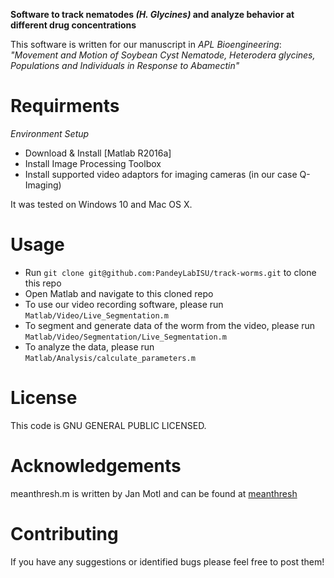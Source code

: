 **Software to track nematodes *(H. Glycines)* and analyze behavior at different drug concentrations**

This software is written for our manuscript in *APL Bioengineering*:
*"Movement and Motion of Soybean Cyst Nematode, Heterodera glycines,
Populations and Individuals in Response to Abamectin"*

Requirments
===========

*Environment Setup*

-   Download & Install [Matlab R2016a]
-   Install Image Processing Toolbox
-   Install supported video adaptors for imaging cameras (in our case Q-Imaging)

It was tested on Windows 10 and Mac OS X.

Usage
=====

- Run `git clone git@github.com:PandeyLabISU/track-worms.git` to clone this repo
- Open Matlab and navigate to this cloned repo
- To use our video recording software, please run `Matlab/Video/Live_Segmentation.m`
- To segment and generate data of the worm from the video, please run `Matlab/Video/Segmentation/Live_Segmentation.m`
- To analyze the data, please run `Matlab/Analysis/calculate_parameters.m`


License
=======

This code is GNU GENERAL PUBLIC LICENSED.


Acknowledgements
================
meanthresh.m is written by Jan Motl and can be found at [meanthresh] 

Contributing
============

If you have any suggestions or identified bugs please feel free to post
them!

  [Matlab]: https://www.mathworks.com/downloads/
  [meanthresh]: https://www.mathworks.com/matlabcentral/fileexchange/41787-meanthresh-local-image-thresholding?focused=3783566&tab=function 
